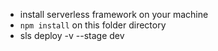 - install serverless framework on your machine
- `npm install` on this folder directory
- sls deploy -v --stage dev
